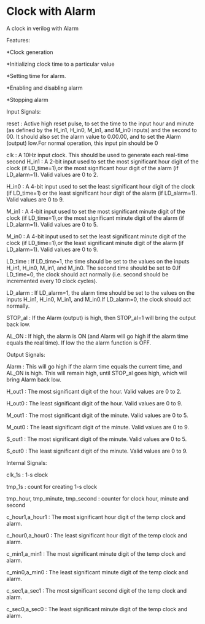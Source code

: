 # Clock with Alarm
A clock in verilog with Alarm

Features:

*Clock generation

*Initializing clock time to a particular value

*Setting time for alarm.

*Enabling and disabling alarm

*Stopping alarm






Input Signals:

reset : Active high reset pulse, to set the time to the input hour and minute (as defined by the H_in1, H_in0, M_in1, and M_in0 inputs) and the second to 00. It should also set the alarm value to 0.00.00, and to set the Alarm (output) low.For normal operation, this input pin should be 0

clk : A 10Hz input clock. This should be used to generate each real-time second
H_in1 : A 2-bit input used to set the most significant hour digit of the clock (if LD_time=1),or the most significant hour digit of the alarm (if LD_alarm=1). Valid values are 0 to 2.

H_in0 : A 4-bit input used to set the least significant hour digit of the clock (if LD_time=1) or the least significant hour digit of the alarm (if LD_alarm=1). Valid values are 0 to 9.

M_in1 : A 4-bit input used to set the most significant minute digit of the clock (if LD_time=1),or the most significant minute digit of the alarm (if LD_alarm=1). Valid values are 0 to 5.

M_in0 : A 4-bit input used to set the least significant minute digit of the clock (if LD_time=1),or the least significant minute digit of the alarm (if LD_alarm=1). Valid values are 0 to 9.

LD_time :  If LD_time=1, the time should be set to the values on the inputs H_in1, H_in0, M_in1, and M_in0. The second time should be set to 0.If LD_time=0, the clock should act normally (i.e. second should be incremented every 10 clock cycles).

LD_alarm : If LD_alarm=1, the alarm time should be set to the values on the inputs H_in1, H_in0, M_in1, and M_in0.If LD_alarm=0, the clock should act normally. 

STOP_al : If the Alarm (output) is high, then STOP_al=1 will bring the output back low. 

AL_ON : If high, the alarm is ON (and Alarm will go high if the alarm time equals the real time). If low the the alarm function is OFF. 


Output Signals:

Alarm : This will go high if the alarm time equals the current time, and AL_ON is high. This will remain high, until STOP_al goes high, which will bring Alarm back low.

H_out1 :  The most significant digit of the hour. Valid values are 0 to 2. 

H_out0 : The least significant digit of the hour. Valid values are 0 to 9. 

M_out1 : The most significant digit of the minute. Valid values are 0 to 5.

M_out0 : The least significant digit of the minute. Valid values are 0 to 9.

S_out1 : The most significant digit of the minute. Valid values are 0 to 5.

 S_out0 : The least significant digit of the minute. Valid values are 0 to 9.

Internal Signals:

clk_1s : 1-s clock

tmp_1s : count for creating 1-s clock 

tmp_hour, tmp_minute, tmp_second : counter for clock hour, minute and second

c_hour1,a_hour1 : The most significant hour digit of the temp clock and alarm.

c_hour0,a_hour0 : The least significant hour digit of the temp clock and alarm.

c_min1,a_min1 : The most significant minute digit of the temp clock and alarm.

c_min0,a_min0 : The least significant minute digit of the temp clock and alarm.

c_sec1,a_sec1 : The most significant second digit of the temp clock and alarm.

c_sec0,a_sec0 : The least significant minute digit of the temp clock and alarm.

